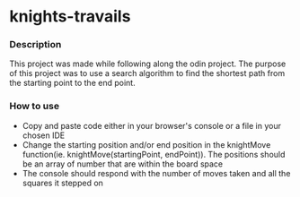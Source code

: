 # knights-travails

### Description
This project was made while following along the odin project. The purpose of this project was to use a search algorithm to find the shortest path from the
starting point to the end point.

### How to use
- Copy and paste code either in your browser's console or a file in your chosen IDE
- Change the starting position and/or end position in the knightMove function(ie. knightMove(startingPoint, endPoint)). The positions should be an array of number that are within the board space
- The console should respond with the number of moves taken and all the squares it stepped on